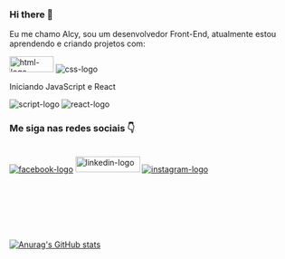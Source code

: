 ### Hi there 👋

Eu me chamo Alcy, sou um desenvolvedor Front-End, atualmente estou aprendendo e criando projetos com:
<br>

<img src="https://img.shields.io/badge/HTML5-E34F26?style=for-the-badge&logo=html5&logoColor=white" alt="html-logo" width="78px" height="28px"/>
<img src="https://img.shields.io/badge/CSS3-1572B6?style=for-the-badge&logo=css3&logoColor=white" alt="css-logo"/>

Iniciando JavaScript e React
<br>

<img src="https://img.shields.io/badge/JavaScript-323330?style=for-the-badge&logo=javascript&logoColor=F7DF1E" alt="script-logo"/>
<img src="https://img.shields.io/badge/React-20232A?style=for-the-badge&logo=react&logoColor=61DAFB" alt="react-logo"/>
<br>

### Me siga nas redes sociais :point_down:
<br>
<a href="https://www.facebook.com/profile.php?id=100011545204360"/><img src="https://img.shields.io/badge/Facebook-1877F2?style=for-the-badge&logo=facebook&logoColor=white" alt="facebook-logo"/></a>
<a href="www.linkedin.com/in/alcy-dos-santos-117b3728b"/><img src="https://img.shields.io/badge/LinkedIn-0077B5?style=for-the-badge&logo=linkedin&logoColor=white" alt="linkedin-logo" width="114px" height="28px"/></a>
<a href="https://www.instagram.com/alcydss/"/><img src="https://img.shields.io/badge/Instagram-E4405F?style=for-the-badge&logo=instagram&logoColor=white" alt="instagram-logo"/></a>
<br>


<br>
<br>
<br>
<br>
<br>
<br>




[![Anurag's GitHub stats](https://github-readme-stats.vercel.app/api?username=alcy2)](https://github.com/anuraghazra/github-readme-stats)

<br>
<br>
<br>

